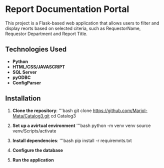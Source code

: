 # Report Documentation Portal 

This project is a Flask-based web application that allows users to filter and display reorts based on selected citeria, such as RequestorName, Requestor Department and Report Title. 

## Technologies Used

  - **Python**
  - **HTML/CSS/JAVASCRIPT**
  - **SQL Server**
  - **pyODBC**
  - **ConfigParser**

## Installation

1. **Clone the repository**:
   '''bash 
   git clone https://github.com/Marjol-Mata/Catalog3.git
   cd Catalog3

3. **Set up a avirtual environment**
   '''bash
   python -m venv venv
   source venv/Scripts/activate

5. **Install dependencies**:
   '''bash
  pip install -r requiremnts.txt

7. **Configure the database**
8. **Run the application**

